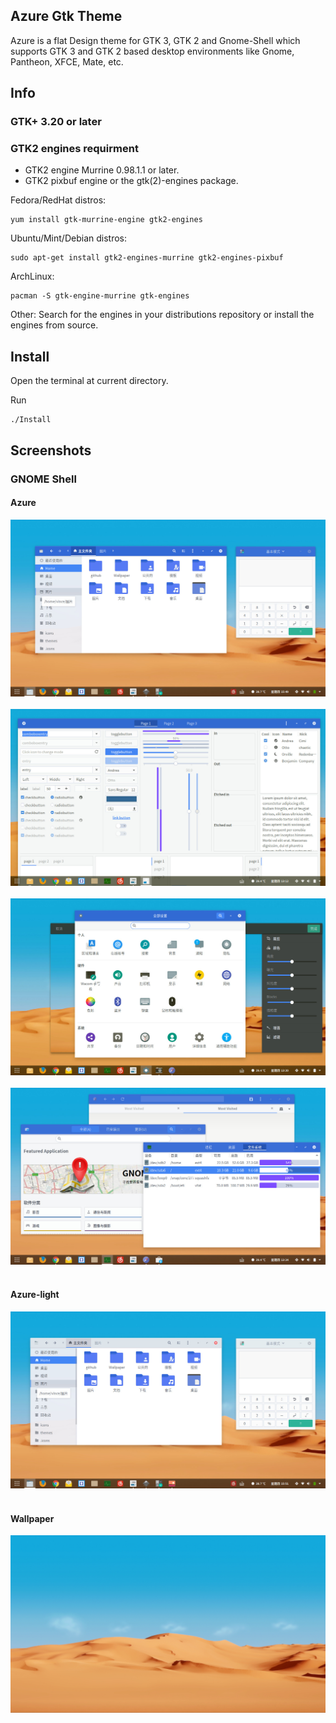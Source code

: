 
## Azure Gtk Theme

Azure is a flat Design theme for GTK 3, GTK 2 and Gnome-Shell which supports GTK 3 and GTK 2 based desktop environments like Gnome, Pantheon, XFCE, Mate, etc.

## Info

### GTK+ 3.20 or later

### GTK2 engines requirment
- GTK2 engine Murrine 0.98.1.1 or later.
- GTK2 pixbuf engine or the gtk(2)-engines package.

Fedora/RedHat distros:

    yum install gtk-murrine-engine gtk2-engines

Ubuntu/Mint/Debian distros:

    sudo apt-get install gtk2-engines-murrine gtk2-engines-pixbuf

ArchLinux:

    pacman -S gtk-engine-murrine gtk-engines

Other:
Search for the engines in your distributions repository or install the engines from source.

## Install

Open the terminal at current directory.


Run


    ./Install


## Screenshots

### GNOME Shell

#### Azure
![01](https://github.com/vinceliuice/Azure-theme/blob/imgs/Azure.jpg?raw=true) 
![03](https://github.com/vinceliuice/Azure-theme/blob/imgs/img-01.jpg?raw=true) 
![04](https://github.com/vinceliuice/Azure-theme/blob/imgs/img-02.jpg?raw=true) 
![05](https://github.com/vinceliuice/Azure-theme/blob/imgs/img-03.jpg?raw=true) 

#### Azure-light
![02](https://github.com/vinceliuice/Azure-theme/blob/imgs/Azure-light.jpg?raw=true) 

#### Wallpaper
![06](https://github.com/vinceliuice/Azure-theme/blob/imgs/wallpaper.jpg?raw=true) 
